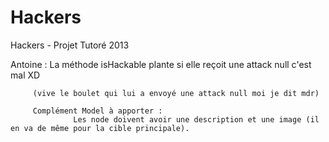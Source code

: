 Hackers
=======

Hackers - Projet Tutoré 2013


Antoine : La méthode isHackable plante si elle reçoit une attack null c'est mal XD 

         (vive le boulet qui lui a envoyé une attack null moi je dit mdr)
         
         Complément Model à apporter : 
                  Les node doivent avoir une description et une image (il en va de même pour la cible principale).
